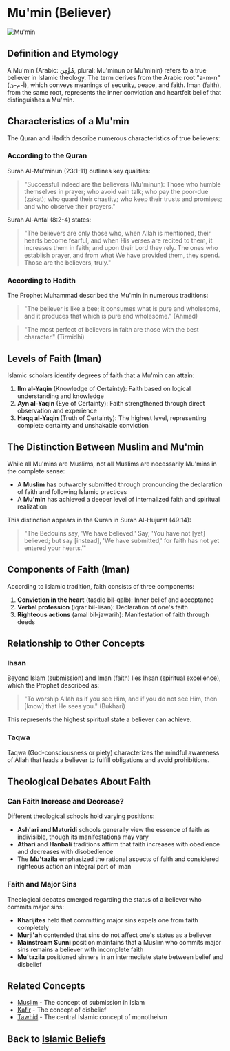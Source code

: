 # Mu'min (Believer)

![Mu'min](../../images/mumin.jpg)

## Definition and Etymology

A Mu'min (Arabic: مُؤْمِن, plural: Mu'minun or Mu'minin) refers to a true believer in Islamic theology. The term derives from the Arabic root "a-m-n" (أ-م-ن), which conveys meanings of security, peace, and faith. Iman (faith), from the same root, represents the inner conviction and heartfelt belief that distinguishes a Mu'min.

## Characteristics of a Mu'min

The Quran and Hadith describe numerous characteristics of true believers:

### According to the Quran

Surah Al-Mu'minun (23:1-11) outlines key qualities:

> "Successful indeed are the believers (Mu'minun): Those who humble themselves in prayer; who avoid vain talk; who pay the poor-due (zakat); who guard their chastity; who keep their trusts and promises; and who observe their prayers."

Surah Al-Anfal (8:2-4) states:

> "The believers are only those who, when Allah is mentioned, their hearts become fearful, and when His verses are recited to them, it increases them in faith; and upon their Lord they rely. The ones who establish prayer, and from what We have provided them, they spend. Those are the believers, truly."

### According to Hadith

The Prophet Muhammad described the Mu'min in numerous traditions:

> "The believer is like a bee; it consumes what is pure and wholesome, and it produces that which is pure and wholesome." (Ahmad)

> "The most perfect of believers in faith are those with the best character." (Tirmidhi)

## Levels of Faith (Iman)

Islamic scholars identify degrees of faith that a Mu'min can attain:

1. **Ilm al-Yaqin** (Knowledge of Certainty): Faith based on logical understanding and knowledge
2. **Ayn al-Yaqin** (Eye of Certainty): Faith strengthened through direct observation and experience
3. **Haqq al-Yaqin** (Truth of Certainty): The highest level, representing complete certainty and unshakable conviction

## The Distinction Between Muslim and Mu'min

While all Mu'mins are Muslims, not all Muslims are necessarily Mu'mins in the complete sense:

- A **Muslim** has outwardly submitted through pronouncing the declaration of faith and following Islamic practices
- A **Mu'min** has achieved a deeper level of internalized faith and spiritual realization

This distinction appears in the Quran in Surah Al-Hujurat (49:14):

> "The Bedouins say, 'We have believed.' Say, 'You have not [yet] believed; but say [instead], 'We have submitted,' for faith has not yet entered your hearts.'"

## Components of Faith (Iman)

According to Islamic tradition, faith consists of three components:

1. **Conviction in the heart** (tasdiq bil-qalb): Inner belief and acceptance
2. **Verbal profession** (iqrar bil-lisan): Declaration of one's faith
3. **Righteous actions** (amal bil-jawarih): Manifestation of faith through deeds

## Relationship to Other Concepts

### Ihsan

Beyond Islam (submission) and Iman (faith) lies Ihsan (spiritual excellence), which the Prophet described as:

> "To worship Allah as if you see Him, and if you do not see Him, then [know] that He sees you." (Bukhari)

This represents the highest spiritual state a believer can achieve.

### Taqwa

Taqwa (God-consciousness or piety) characterizes the mindful awareness of Allah that leads a believer to fulfill obligations and avoid prohibitions.

## Theological Debates About Faith

### Can Faith Increase and Decrease?

Different theological schools hold varying positions:

- **Ash'ari and Maturidi** schools generally view the essence of faith as indivisible, though its manifestations may vary
- **Athari** and **Hanbali** traditions affirm that faith increases with obedience and decreases with disobedience
- The **Mu'tazila** emphasized the rational aspects of faith and considered righteous action an integral part of iman

### Faith and Major Sins

Theological debates emerged regarding the status of a believer who commits major sins:

- **Kharijites** held that committing major sins expels one from faith completely
- **Murji'ah** contended that sins do not affect one's status as a believer
- **Mainstream Sunni** position maintains that a Muslim who commits major sins remains a believer with incomplete faith
- **Mu'tazila** positioned sinners in an intermediate state between belief and disbelief

## Related Concepts

- [Muslim](./muslim.md) - The concept of submission in Islam
- [Kafir](./kafir.md) - The concept of disbelief
- [Tawhid](./tawhid.md) - The central Islamic concept of monotheism

## Back to [Islamic Beliefs](./README.md) 
